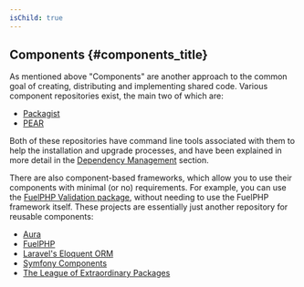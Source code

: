 ```yaml
---
isChild: true
---
```


## Components {#components_title}

As mentioned above "Components" are another approach to the common goal of creating, distributing and implementing shared code. Various
component repositories exist, the main two of which are:

* [Packagist](/#composer_and_packagist)
* [PEAR](/#pear)

Both of these repositories have command line tools associated with them to help the installation and upgrade processes, and have been
explained in more detail in the [Dependency Management][dm] section.

There are also component-based frameworks, which allow you to use their components with minimal (or no) requirements. For example, you
can use the [FuelPHP Validation package][fuelval], without needing to use the FuelPHP framework itself. These projects are essentially
just another repository for reusable components:

  [dm]: /#dependency_management
  [fuelval]: https://github.com/fuelphp/validation

* [Aura](http://auraphp.github.com/)
* [FuelPHP](https://github.com/fuelphp)
* [Laravel's Eloquent ORM](https://github.com/illuminate/database)
* [Symfony Components](http://symfony.com/doc/current/components/index.html)
* [The League of Extraordinary Packages](http://thephpleague.com/)
